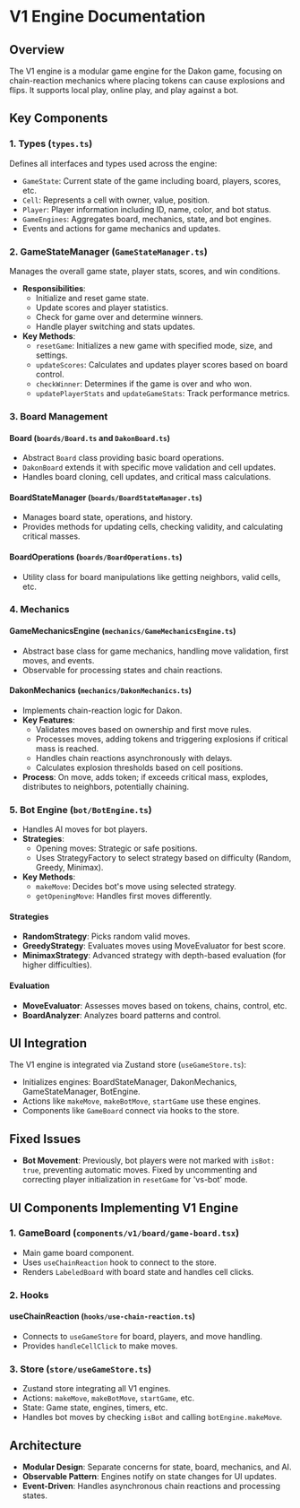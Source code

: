 # V1 Engine Documentation

## Overview
The V1 engine is a modular game engine for the Dakon game, focusing on chain-reaction mechanics where placing tokens can cause explosions and flips. It supports local play, online play, and play against a bot.

## Key Components

### 1. Types (`types.ts`)
Defines all interfaces and types used across the engine:
- `GameState`: Current state of the game including board, players, scores, etc.
- `Cell`: Represents a cell with owner, value, position.
- `Player`: Player information including ID, name, color, and bot status.
- `GameEngines`: Aggregates board, mechanics, state, and bot engines.
- Events and actions for game mechanics and updates.

### 2. GameStateManager (`GameStateManager.ts`)
Manages the overall game state, player stats, scores, and win conditions.
- **Responsibilities**:
  - Initialize and reset game state.
  - Update scores and player statistics.
  - Check for game over and determine winners.
  - Handle player switching and stats updates.
- **Key Methods**:
  - `resetGame`: Initializes a new game with specified mode, size, and settings.
  - `updateScores`: Calculates and updates player scores based on board control.
  - `checkWinner`: Determines if the game is over and who won.
  - `updatePlayerStats` and `updateGameStats`: Track performance metrics.

### 3. Board Management
#### Board (`boards/Board.ts` and `DakonBoard.ts`)
- Abstract `Board` class providing basic board operations.
- `DakonBoard` extends it with specific move validation and cell updates.
- Handles board cloning, cell updates, and critical mass calculations.

#### BoardStateManager (`boards/BoardStateManager.ts`)
- Manages board state, operations, and history.
- Provides methods for updating cells, checking validity, and calculating critical masses.

#### BoardOperations (`boards/BoardOperations.ts`)
- Utility class for board manipulations like getting neighbors, valid cells, etc.

### 4. Mechanics
#### GameMechanicsEngine (`mechanics/GameMechanicsEngine.ts`)
- Abstract base class for game mechanics, handling move validation, first moves, and events.
- Observable for processing states and chain reactions.

#### DakonMechanics (`mechanics/DakonMechanics.ts`)
- Implements chain-reaction logic for Dakon.
- **Key Features**:
  - Validates moves based on ownership and first move rules.
  - Processes moves, adding tokens and triggering explosions if critical mass is reached.
  - Handles chain reactions asynchronously with delays.
  - Calculates explosion thresholds based on cell positions.
- **Process**: On move, adds token; if exceeds critical mass, explodes, distributes to neighbors, potentially chaining.

### 5. Bot Engine (`bot/BotEngine.ts`)
- Handles AI moves for bot players.
- **Strategies**:
  - Opening moves: Strategic or safe positions.
  - Uses StrategyFactory to select strategy based on difficulty (Random, Greedy, Minimax).
- **Key Methods**:
  - `makeMove`: Decides bot's move using selected strategy.
  - `getOpeningMove`: Handles first moves differently.

#### Strategies
- **RandomStrategy**: Picks random valid moves.
- **GreedyStrategy**: Evaluates moves using MoveEvaluator for best score.
- **MinimaxStrategy**: Advanced strategy with depth-based evaluation (for higher difficulties).

#### Evaluation
- **MoveEvaluator**: Assesses moves based on tokens, chains, control, etc.
- **BoardAnalyzer**: Analyzes board patterns and control.

## UI Integration
The V1 engine is integrated via Zustand store (`useGameStore.ts`):
- Initializes engines: BoardStateManager, DakonMechanics, GameStateManager, BotEngine.
- Actions like `makeMove`, `makeBotMove`, `startGame` use these engines.
- Components like `GameBoard` connect via hooks to the store.

## Fixed Issues
- **Bot Movement**: Previously, bot players were not marked with `isBot: true`, preventing automatic moves. Fixed by uncommenting and correcting player initialization in `resetGame` for 'vs-bot' mode.

## UI Components Implementing V1 Engine

### 1. GameBoard (`components/v1/board/game-board.tsx`)
- Main game board component.
- Uses `useChainReaction` hook to connect to the store.
- Renders `LabeledBoard` with board state and handles cell clicks.

### 2. Hooks
#### useChainReaction (`hooks/use-chain-reaction.ts`)
- Connects to `useGameStore` for board, players, and move handling.
- Provides `handleCellClick` to make moves.

### 3. Store (`store/useGameStore.ts`)
- Zustand store integrating all V1 engines.
- Actions: `makeMove`, `makeBotMove`, `startGame`, etc.
- State: Game state, engines, timers, etc.
- Handles bot moves by checking `isBot` and calling `botEngine.makeMove`.

## Architecture
- **Modular Design**: Separate concerns for state, board, mechanics, and AI.
- **Observable Pattern**: Engines notify on state changes for UI updates.
- **Event-Driven**: Handles asynchronous chain reactions and processing states.